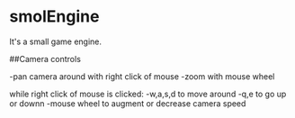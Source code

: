 # smolEngine
It's a small game engine.

##Camera controls

-pan camera around with right click of mouse
-zoom with mouse wheel

while right click of mouse is clicked:
-w,a,s,d to move around 
-q,e to go up or downn
-mouse wheel to augment or decrease camera speed
